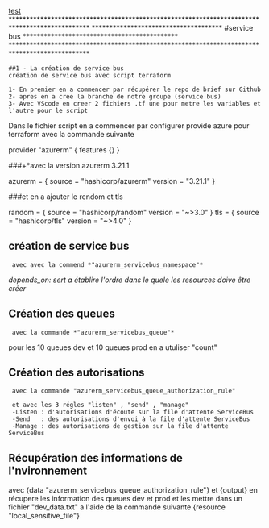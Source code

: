
 <a href="#">test</a>
    **********************************************************************************************
    ************************************* #service bus ********************************************
    **********************************************************************************************

    ##1 - La création de service bus 
    création de service bus avec script terraform

    1- En premier en a commencer par récupérer le repo de brief sur Github
    2- apres en a crée la branche de notre groupe (service bus)
    3- Avec VScode en creer 2 fichiers .tf une pour metre les variables et l'autre pour le script
 
 

Dans le fichier script en a commencer par configurer provide azure pour terraform avec la commande suivante

provider "azurerm" {
  features {}
}

###+*avec la version azurerm 3.21.1

azurerm = {
      source  = "hashicorp/azurerm"
      version = "3.21.1"
    }

###et en a ajouter le rendom et tls 

 random = {
      source  = "hashicorp/random"
      version = "~>3.0"
    }
    tls = {
      source  = "hashicorp/tls"
      version = "~>4.0"
    }

  ## création de service bus
     avec avec la commend *"azurerm_servicebus_namespace"*


  *depends_on: sert a établire l'ordre dans le quele les resources doive être créer*

   ## Création des queues
     avec la commande *"azurerm_servicebus_queue"*

   pour les 10 queues dev et 10 queues prod en a utuliser  "count"

   ## Création des autorisations
     avec la commande "azurerm_servicebus_queue_authorization_rule"

     et avec les 3 régles "listen" , "send" , "manage"
     -Listen : d'autorisations d'écoute sur la file d'attente ServiceBus
     -Send   : des autorisations d'envoi à la file d'attente ServiceBus
     -Manage : des autorisations de gestion sur la file d'attente ServiceBus 

  ## Récupération des informations de l'nvironnement 

  avec {data "azurerm_servicebus_queue_authorization_rule"} et {output}
  en récupere les information des queues dev et prod et les mettre dans un fichier "dev_data.txt" a l'aide de la commande suivante {resource "local_sensitive_file"}


